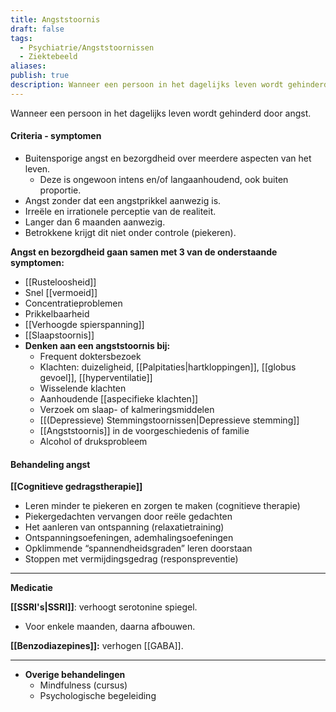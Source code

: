 ```yaml
---
title: Angststoornis
draft: false
tags:
  - Psychiatrie/Angststoornissen
  - Ziektebeeld
aliases: 
publish: true
description: Wanneer een persoon in het dagelijks leven wordt gehinderd door angst.
---
```

Wanneer een persoon in het dagelijks leven wordt gehinderd door angst. 

#### Criteria - symptomen
- Buitensporige angst en bezorgdheid over meerdere aspecten van het leven.
    - Deze is ongewoon intens en/of langaanhoudend, ook buiten proportie.
- Angst zonder dat een angstprikkel aanwezig is.
- Irreële en irrationele perceptie van de realiteit.
- Langer dan 6 maanden aanwezig.
- Betrokkene krijgt dit niet onder controle (piekeren).

**Angst en bezorgdheid gaan samen met 3 van de onderstaande symptomen:**
- [[Rusteloosheid]]
- Snel [[vermoeid]]
- Concentratieproblemen
- Prikkelbaarheid
- [[Verhoogde spierspanning]]
- [[Slaapstoornis]]
- **Denken aan een angststoornis bij:**
    - Frequent doktersbezoek
    - Klachten: duizeligheid, [[Palpitaties|hartkloppingen]], [[globus gevoel]], [[hyperventilatie]]
    - Wisselende klachten
    - Aanhoudende [[aspecifieke klachten]]
    - Verzoek om slaap- of kalmeringsmiddelen
    - [[(Depressieve) Stemmingstoornissen|Depressieve stemming]]
    - [[Angststoornis]] in de voorgeschiedenis of familie
    - Alcohol of druksprobleem

#### Behandeling angst

**[[Cognitieve gedragstherapie]]**

- Leren minder te piekeren en zorgen te maken (cognitieve therapie)
- Piekergedachten vervangen door reële gedachten
- Het aanleren van ontspanning (relaxatietraining)
- Ontspanningsoefeningen, ademhalingsoefeningen
- Opklimmende “spannendheidsgraden” leren doorstaan
- Stoppen met vermijdingsgedrag (responspreventie)

---

**Medicatie**

**[[SSRI's|SSRI]]**: verhoogt serotonine spiegel.
- Voor enkele maanden, daarna afbouwen.

**[[Benzodiazepines]]:** verhogen [[GABA]]. 

---

- **Overige behandelingen**
    - Mindfulness (cursus)
    - Psychologische begeleiding